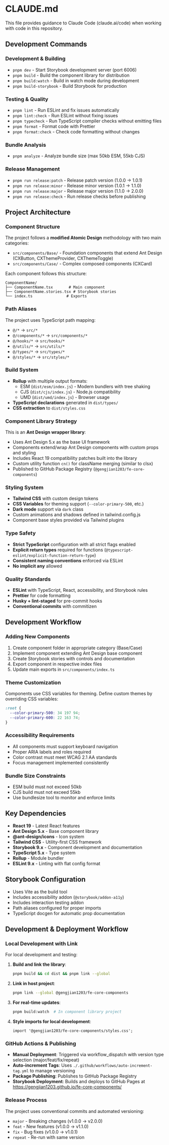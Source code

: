 # CLAUDE.md

This file provides guidance to Claude Code (claude.ai/code) when working with code in this repository.

## Development Commands

### Development & Building

- `pnpm dev` - Start Storybook development server (port 6006)
- `pnpm build` - Build the component library for distribution
- `pnpm build:watch` - Build in watch mode during development
- `pnpm build-storybook` - Build Storybook for production

### Testing & Quality

- `pnpm lint` - Run ESLint and fix issues automatically
- `pnpm lint:check` - Run ESLint without fixing issues
- `pnpm typecheck` - Run TypeScript compiler checks without emitting files
- `pnpm format` - Format code with Prettier
- `pnpm format:check` - Check code formatting without changes

### Bundle Analysis

- `pnpm analyze` - Analyze bundle size (max 50kb ESM, 55kb CJS)

### Release Management

- `pnpm run release:patch` - Release patch version (1.0.0 -> 1.0.1)
- `pnpm run release:minor` - Release minor version (1.0.1 -> 1.1.0)  
- `pnpm run release:major` - Release major version (1.1.0 -> 2.0.0)
- `pnpm run release:check` - Run release checks before publishing

## Project Architecture

### Component Structure

The project follows a **modified Atomic Design** methodology with two main categories:

- `src/components/Base/` - Foundation components that extend Ant Design (CXButton, CXThemeProvider, CXThemeToggle)
- `src/components/Case/` - Complex composed components (CXCard)

Each component follows this structure:

```
ComponentName/
├── ComponentName.tsx       # Main component
├── ComponentName.stories.tsx # Storybook stories
└── index.ts               # Exports
```

### Path Aliases

The project uses TypeScript path mapping:

- `@/*` → `src/*`
- `@/components/*` → `src/components/*`
- `@/hooks/*` → `src/hooks/*`
- `@/utils/*` → `src/utils/*`
- `@/types/*` → `src/types/*`
- `@/styles/*` → `src/styles/*`

### Build System

- **Rollup** with multiple output formats:
  - ESM (`dist/esm/index.js`) - Modern bundlers with tree shaking
  - CJS (`dist/cjs/index.js`) - Node.js compatibility
  - UMD (`dist/umd/index.js`) - Browser usage
- **TypeScript declarations** generated in `dist/types/`
- **CSS extraction** to `dist/styles.css`

### Component Library Strategy

This is an **Ant Design wrapper library**:
- Uses Ant Design 5.x as the base UI framework
- Components extend/wrap Ant Design components with custom props and styling
- Includes React 19 compatibility patches built into the library
- Custom utility function `cn()` for className merging (similar to clsx)
- Published to GitHub Package Registry (`@gengjian1203/fe-core-components`)

### Styling System

- **Tailwind CSS** with custom design tokens
- **CSS Variables** for theming support (`--color-primary-500`, etc.)
- **Dark mode** support via `dark` class
- Custom animations and shadows defined in tailwind.config.js
- Component base styles provided via Tailwind plugins

### Type Safety

- **Strict TypeScript** configuration with all strict flags enabled
- **Explicit return types** required for functions (`@typescript-eslint/explicit-function-return-type`)
- **Consistent naming conventions** enforced via ESLint
- **No implicit any** allowed

### Quality Standards

- **ESLint** with TypeScript, React, accessibility, and Storybook rules
- **Prettier** for code formatting
- **Husky + lint-staged** for pre-commit hooks
- **Conventional commits** with commitizen

## Development Workflow

### Adding New Components

1. Create component folder in appropriate category (Base/Case)
2. Implement component extending Ant Design base component
3. Create Storybook stories with controls and documentation
4. Export component in respective index files
5. Update main exports in `src/components/index.ts`

### Theme Customization

Components use CSS variables for theming. Define custom themes by overriding CSS variables:

```css
:root {
  --color-primary-500: 34 197 94;
  --color-primary-600: 22 163 74;
}
```

### Accessibility Requirements

- All components must support keyboard navigation
- Proper ARIA labels and roles required
- Color contrast must meet WCAG 2.1 AA standards
- Focus management implemented consistently

### Bundle Size Constraints

- ESM build must not exceed 50kb
- CJS build must not exceed 55kb
- Use bundlesize tool to monitor and enforce limits

## Key Dependencies

- **React 19** - Latest React features
- **Ant Design 5.x** - Base component library
- **@ant-design/icons** - Icon system
- **Tailwind CSS** - Utility-first CSS framework
- **Storybook 9.x** - Component development and documentation
- **TypeScript 5.x** - Type system
- **Rollup** - Module bundler
- **ESLint 9.x** - Linting with flat config format

## Storybook Configuration

- Uses Vite as the build tool
- Includes accessibility addon (`@storybook/addon-a11y`)
- Includes interaction testing addon
- Path aliases configured for proper imports
- TypeScript docgen for automatic prop documentation

## Development & Deployment Workflow

### Local Development with Link

For local development and testing:

1. **Build and link the library**:
   ```bash
   pnpm build && cd dist && pnpm link --global
   ```

2. **Link in host project**:
   ```bash
   pnpm link --global @gengjian1203/fe-core-components
   ```

3. **For real-time updates**:
   ```bash
   pnpm build:watch  # In component library project
   ```

4. **Style imports for local development**:
   ```tsx
   import '@gengjian1203/fe-core-components/styles.css';
   ```

### GitHub Actions & Publishing

- **Manual Deployment**: Triggered via workflow_dispatch with version type selection (major/feat/fix/repeat)
- **Auto-increment Tags**: Uses `./.github/workflows/auto-increment-tag.yml` to manage versioning
- **Package Publishing**: Publishes to GitHub Package Registry
- **Storybook Deployment**: Builds and deploys to GitHub Pages at https://gengjian1203.github.io/fe-core-components/

### Release Process

The project uses conventional commits and automated versioning:
- `major` - Breaking changes (v1.0.0 -> v2.0.0)
- `feat` - New features (v1.0.0 -> v1.1.0)  
- `fix` - Bug fixes (v1.0.0 -> v1.0.1)
- `repeat` - Re-run with same version